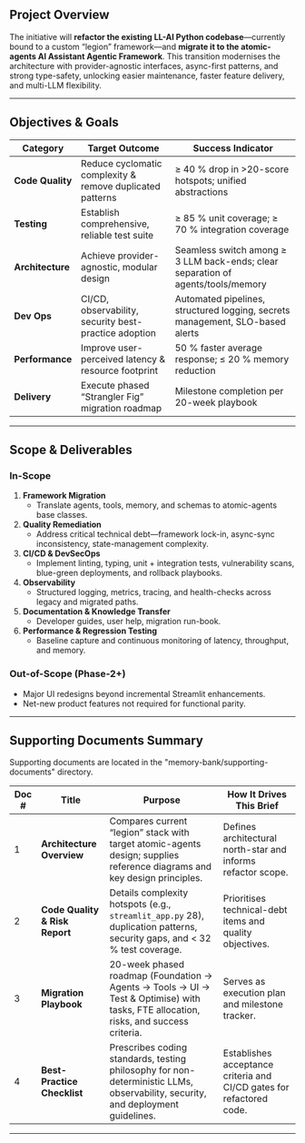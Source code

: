 ## Project Overview  
The initiative will **refactor the existing LL-AI Python codebase**—currently bound to a custom “legion” framework—and **migrate it to the atomic-agents AI Assistant Agentic Framework**. This transition modernises the architecture with provider-agnostic interfaces, async-first patterns, and strong type-safety, unlocking easier maintenance, faster feature delivery, and multi-LLM flexibility.

---

## Objectives & Goals  
| Category | Target Outcome | Success Indicator |
| --- | --- | --- |
| **Code Quality** | Reduce cyclomatic complexity & remove duplicated patterns | ≥ 40 % drop in >20-score hotspots; unified abstractions |
| **Testing** | Establish comprehensive, reliable test suite | ≥ 85 % unit coverage; ≥ 70 % integration coverage |
| **Architecture** | Achieve provider-agnostic, modular design | Seamless switch among ≥ 3 LLM back-ends; clear separation of agents/tools/memory |
| **Dev Ops** | CI/CD, observability, security best-practice adoption | Automated pipelines, structured logging, secrets management, SLO-based alerts |
| **Performance** | Improve user-perceived latency & resource footprint | 50 % faster average response; ≤ 20 % memory reduction |
| **Delivery** | Execute phased “Strangler Fig” migration roadmap | Milestone completion per 20-week playbook |

---

## Scope & Deliverables  
### In-Scope  
1. **Framework Migration**  
   * Translate agents, tools, memory, and schemas to atomic-agents base classes.  
2. **Quality Remediation**  
   * Address critical technical debt—framework lock-in, async-sync inconsistency, state-management complexity.  
3. **CI/CD & DevSecOps**  
   * Implement linting, typing, unit + integration tests, vulnerability scans, blue-green deployments, and rollback playbooks.  
4. **Observability**  
   * Structured logging, metrics, tracing, and health-checks across legacy and migrated paths.  
5. **Documentation & Knowledge Transfer**  
   * Developer guides, user help, migration run-book.  
6. **Performance & Regression Testing**  
   * Baseline capture and continuous monitoring of latency, throughput, and memory.  

### Out-of-Scope (Phase-2+)  
* Major UI redesigns beyond incremental Streamlit enhancements.  
* Net-new product features not required for functional parity.  

---

## Supporting Documents Summary  

Supporting documents are located in the "memory-bank/supporting-documents" directory.

| Doc # | Title | Purpose | How It Drives This Brief |
| --- | --- | --- | --- |
| 1 | **Architecture Overview** | Compares current “legion” stack with target atomic-agents design; supplies reference diagrams and key design principles. | Defines architectural north-star and informs refactor scope.  |
| 2 | **Code Quality & Risk Report** | Details complexity hotspots (e.g., `streamlit_app.py` 28), duplication patterns, security gaps, and < 32 % test coverage. | Prioritises technical-debt items and quality objectives.  |
| 3 | **Migration Playbook** | 20-week phased roadmap (Foundation → Agents → Tools → UI → Test & Optimise) with tasks, FTE allocation, risks, and success criteria. | Serves as execution plan and milestone tracker.  |
| 4 | **Best-Practice Checklist** | Prescribes coding standards, testing philosophy for non-deterministic LLMs, observability, security, and deployment guidelines. | Establishes acceptance criteria and CI/CD gates for refactored code. |

---